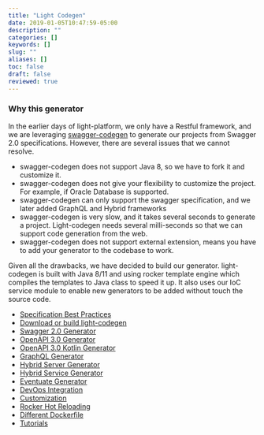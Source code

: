 ```yaml
---
title: "Light Codegen"
date: 2019-01-05T10:47:59-05:00
description: ""
categories: []
keywords: []
slug: ""
aliases: []
toc: false
draft: false
reviewed: true
---
```


### Why this generator

In the earlier days of light-platform, we only have a Restful framework, and we are leveraging [swagger-codegen][] to generate our projects from Swagger 2.0 specifications. However, there are several issues that we cannot resolve. 

- swagger-codegen does not support Java 8, so we have to fork it and customize it.
- swagger-codegen does not give your flexibility to customize the project. For example, if Oracle Database is supported.
- swagger-codegen can only support the swagger specification, and we later added GraphQL and Hybrid frameworks
- swagger-codegen is very slow, and it takes several seconds to generate a project. Light-codegen needs several milli-seconds so that we can support code generation from the web.
- swagger-codegen does not support external extension, means you have to add your generator to the codebase to work. 
 
Given all the drawbacks, we have decided to build our generator. light-codegen is built with Java 8/11 and using rocker template engine which compiles the templates to Java class to speed it up. It also uses our IoC service module to enable new generators to be added without touch the source code. 

- [Specification Best Practices](/tool/light-codegen/best-practice/)
- [Download or build light-codegen](/tool/light-codegen/download-build/)
- [Swagger 2.0 Generator](/tool/light-codegen/swagger-generator/)
- [OpenAPI 3.0 Generator](/tool/light-codegen/openapi-generator/)
- [OpenAPI 3.0 Kotlin Generator](/tool/light-codegen/openapi-kotlin-generator/)
- [GraphQL Generator](/tool/light-codegen/graphql-generator/)
- [Hybrid Server Generator](/tool/light-codegen/hybrid-server/)
- [Hybrid Service Generator](/tool/light-codegen/hybrid-service/)
- [Eventuate Generator](/tool/light-codegen/eventuate-generator/)
- [DevOps Integration](/tool/light-codegen/integration/)
- [Customization](/tool/light-codegen/customization/)
- [Rocker Hot Reloading](/tool/light-codegen/rocker-hot-reloading/)
- [Different Dockerfile](/tool/light-codegen/dockerfile/)
- [Tutorials](/tutorial/generator/)


[swagger-codegen]: https://github.com/swagger-api/swagger-codegen
